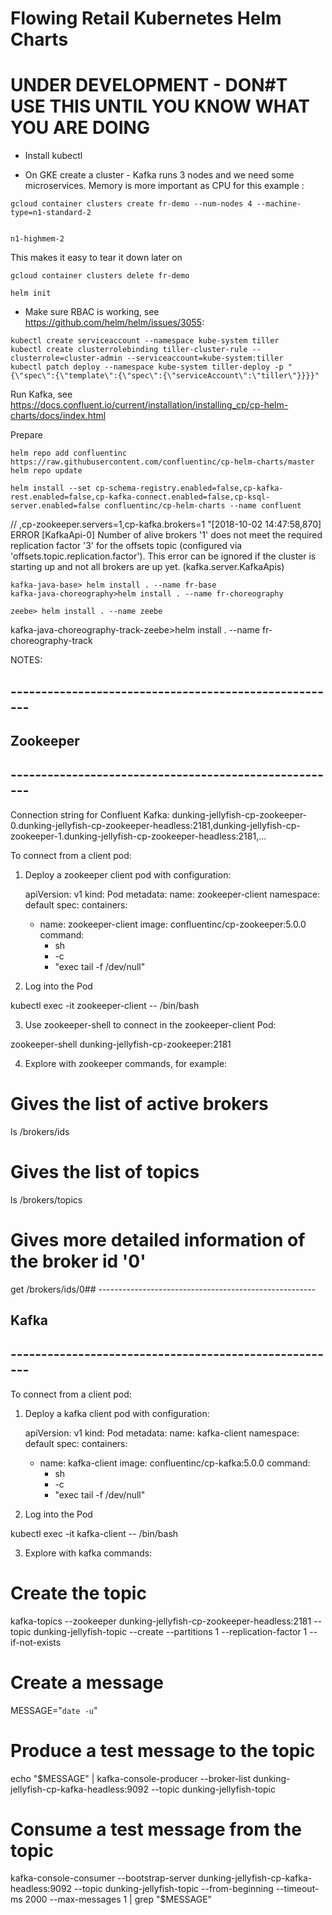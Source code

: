 # Flowing Retail Kubernetes Helm Charts

# UNDER DEVELOPMENT - DON#T USE THIS UNTIL YOU KNOW WHAT YOU ARE DOING

* Install kubectl

* On GKE create a cluster - Kafka runs 3 nodes and we need some microservices. Memory is more important as CPU for this example :

```
gcloud container clusters create fr-demo --num-nodes 4 --machine-type=n1-standard-2


n1-highmem-2
```

This makes it easy to tear it down later on
```
gcloud container clusters delete fr-demo
```

```
helm init
```

* Make sure RBAC is working, see https://github.com/helm/helm/issues/3055:

```
kubectl create serviceaccount --namespace kube-system tiller
kubectl create clusterrolebinding tiller-cluster-rule --clusterrole=cluster-admin --serviceaccount=kube-system:tiller
kubectl patch deploy --namespace kube-system tiller-deploy -p "{\"spec\":{\"template\":{\"spec\":{\"serviceAccount\":\"tiller\"}}}}"
```

Run Kafka, see https://docs.confluent.io/current/installation/installing_cp/cp-helm-charts/docs/index.html

Prepare
```
helm repo add confluentinc https://raw.githubusercontent.com/confluentinc/cp-helm-charts/master
helm repo update
```

```
helm install --set cp-schema-registry.enabled=false,cp-kafka-rest.enabled=false,cp-kafka-connect.enabled=false,cp-ksql-server.enabled=false confluentinc/cp-helm-charts --name confluent
```
// ,cp-zookeeper.servers=1,cp-kafka.brokers=1
"[2018-10-02 14:47:58,870] ERROR [KafkaApi-0] Number of alive brokers '1' does not meet the required replication factor '3' for the offsets topic (configured via 'offsets.topic.replication.factor'). This error can be ignored if the cluster is starting up and not all brokers are up yet. (kafka.server.KafkaApis)

```
kafka-java-base> helm install . --name fr-base
kafka-java-choreography>helm install . --name fr-choreography
```

```
zeebe> helm install . --name zeebe
```
kafka-java-choreography-track-zeebe>helm install . --name fr-choreography-track



NOTES:
## ------------------------------------------------------
## Zookeeper
## ------------------------------------------------------
Connection string for Confluent Kafka:
  dunking-jellyfish-cp-zookeeper-0.dunking-jellyfish-cp-zookeeper-headless:2181,dunking-jellyfish-cp-zookeeper-1.dunking-jellyfish-cp-zookeeper-headless:2181,...

To connect from a client pod:

1. Deploy a zookeeper client pod with configuration:

    apiVersion: v1
    kind: Pod
    metadata:
      name: zookeeper-client
      namespace: default
    spec:
      containers:
      - name: zookeeper-client
        image: confluentinc/cp-zookeeper:5.0.0
        command:
          - sh
          - -c
          - "exec tail -f /dev/null"

2. Log into the Pod

  kubectl exec -it zookeeper-client -- /bin/bash

3. Use zookeeper-shell to connect in the zookeeper-client Pod:

  zookeeper-shell dunking-jellyfish-cp-zookeeper:2181

4. Explore with zookeeper commands, for example:

  # Gives the list of active brokers
  ls /brokers/ids

  # Gives the list of topics
  ls /brokers/topics

  # Gives more detailed information of the broker id '0'
  get /brokers/ids/0## ------------------------------------------------------
## Kafka
## ------------------------------------------------------
To connect from a client pod:

1. Deploy a kafka client pod with configuration:

    apiVersion: v1
    kind: Pod
    metadata:
      name: kafka-client
      namespace: default
    spec:
      containers:
      - name: kafka-client
        image: confluentinc/cp-kafka:5.0.0
        command:
          - sh
          - -c
          - "exec tail -f /dev/null"

2. Log into the Pod

  kubectl exec -it kafka-client -- /bin/bash

3. Explore with kafka commands:

  # Create the topic
  kafka-topics --zookeeper dunking-jellyfish-cp-zookeeper-headless:2181 --topic dunking-jellyfish-topic --create --partitions 1 --replication-factor 1 --if-not-exists

  # Create a message
  MESSAGE="`date -u`"

  # Produce a test message to the topic
  echo "$MESSAGE" | kafka-console-producer --broker-list dunking-jellyfish-cp-kafka-headless:9092 --topic dunking-jellyfish-topic

  # Consume a test message from the topic
  kafka-console-consumer --bootstrap-server dunking-jellyfish-cp-kafka-headless:9092 --topic dunking-jellyfish-topic --from-beginning --timeout-ms 2000 --max-messages 1 | grep "$MESSAGE"






















